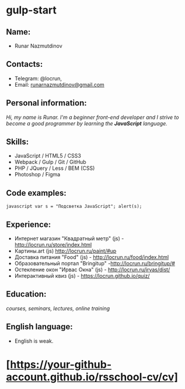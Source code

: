 # gulp-start
## Name:
- Runar Nazmutdinov

## Contacts:
- Telegram: @locrun,
- Email: runarnazmutdinov@gmail.com

## Personal information:
*Hi, my name is Runar. I'm a beginner front-end developer and I strive to become a good programmer by learning the **JavaScript** language.*

## Skills:
- JavaScript / HTML5 / CSS3
- Webpack / Gulp / Git / GitHub
- PHP / JQuery / Less / BEM (CSS)
- Photoshop / Figma

## Code examples:
` javascript
var s = "Подсветка JavaScript";
alert(s);
 `
## Experience:
- Интернет магазин "Квадратный метр" (js) - http://locrun.ru/store/index.html
- Картины.art (js) http://locrun.ru/paint/#up
- Доставка питания "Food" (js) - http://locrun.ru/food/index.html
- Образовательный портал "Bringitup" -http://locrun.ru/bringitup/#
- Остекление окон "Ирвас Окна" (js) - http://locrun.ru/irvas/dist/
- Интерактивный квиз (js) - https://locrun.github.io/quiz/

## Education:
*courses, seminars, lectures, online training*

## English language:
* English is weak.

# [https://your-github-account.github.io/rsschool-cv/cv]
